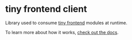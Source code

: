 # tiny frontend client

Library used to consume [tiny frontend](https://tiny-frontend.github.io/) modules at runtime.

To learn more about how it works, [check out the docs](https://tiny-frontend.github.io/).

